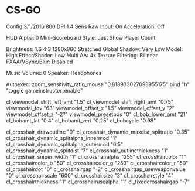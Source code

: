 # CS-GO
Config 3/1/2016
800 DPI
1.4 Sens
Raw Input: On
Acceleration: Off

HUD Alpha: 0
Mini-Scoreboard Style: Just Show Player Count

Brightness: 1.6
4:3 1280x960 Stretched
Global Shadow: Very Low
Model: High
Effect/Shader: Low
Multi AA: 4x
Texture Filtering: Bilinear
FXAA/VSync/Blur: Disabled

Music Volume: 0
Speaker: Headphones


Autoexec:
zoom_sensitivity_ratio_mouse "0.818933027098955175"
bind "h" "toggle gameinstructor_enable"

cl_viewmodel_shift_left_amt "1.5"
cl_viewmodel_shift_right_amt "0.75"
viewmodel_fov "63"
viewmodel_offset_x "1.5"
viewmodel_offset_y "2"
viewmodel_offset_z "-2?"
viewmodel_presetpos "0"
cl_bob_lower_amt "21"
cl_bobamt_lat "0.4"
cl_bobamt_vert "0.25"
cl_bobcycle "0.98"

cl_crosshair_drawoutline "0"
cl_crosshair_dynamic_maxdist_splitratio "0.35"
cl_crosshair_dynamic_splitalpha_innermod "1"
cl_crosshair_dynamic_splitalpha_outermod "0.5"
cl_crosshair_dynamic_splitdist "7"
cl_crosshair_outlinethickness "1"
cl_crosshair_sniper_width "1"
cl_crosshairalpha "255"
cl_crosshaircolor "1"
cl_crosshaircolor_b "50"
cl_crosshaircolor_g "250"
cl_crosshaircolor_r "50"
cl_crosshairdot "0"
cl_crosshairgap "-2"
cl_crosshairgap_useweaponvalue "0"
cl_crosshairscale "600"
cl_crosshairsize "3"
cl_crosshairstyle "4"
cl_crosshairthickness "1"
cl_crosshairusealpha "1"
cl_fixedcrosshairgap "-7"


